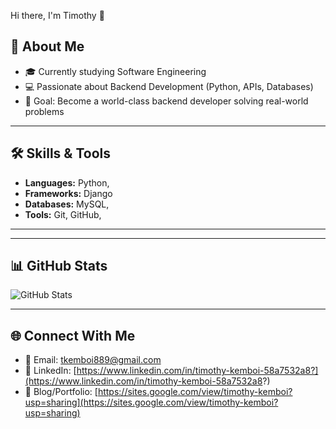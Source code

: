  Hi there, I'm Timothy 👋

## 🚀 About Me
- 🎓 Currently studying Software Engineering
- 💻 Passionate about Backend Development (Python, APIs, Databases)
- 🎯 Goal: Become a world-class backend developer solving real-world problems

---

## 🛠️ Skills & Tools
- **Languages:** Python, 
- **Frameworks:**  Django
- **Databases:** MySQL, 
- **Tools:** Git, GitHub,

---



---

## 📊 GitHub Stats
![GitHub Stats](https://github-readme-stats.vercel.app/api?username=yourusername&show_icons=true&theme=radical)

---

## 🌐 Connect With Me
- 📧 Email: [tkemboi889@gmail.com](tkemboi889@gmail.com)
- 💼 LinkedIn: [https://www.linkedin.com/in/timothy-kemboi-58a7532a8?](https://www.linkedin.com/in/timothy-kemboi-58a7532a8?)
- 📝 Blog/Portfolio: [https://sites.google.com/view/timothy-kemboi?usp=sharing](https://sites.google.com/view/timothy-kemboi?usp=sharing)

